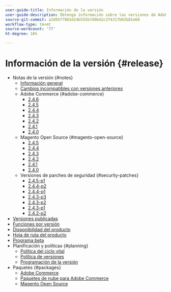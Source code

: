 ```yaml
---
user-guide-title: Información de la versión
user-guide-description: Obtenga información sobre las versiones de Adobe Commerce y Magento Open Source.
source-git-commit: a2d95f70b5d24b555b7d9b42c2f4317b02b81e68
workflow-type: tm+mt
source-wordcount: '77'
ht-degree: 16%

---
```



# Información de la versión {#release}

- Notas de la versión {#notes}
   - [Información general](release-notes/overview.md)
   - [Cambios incompatibles con versiones anteriores](backward-incompatible-changes.md)
   - Adobe Commerce {#adobe-commerce}
      - [2.4.6](release-notes/commerce/2-4-6.md)
      - [2.4.5](release-notes/commerce/2-4-5.md)
      - [2.4.4](release-notes/commerce/2-4-4.md)
      - [2.4.3](release-notes/commerce/2-4-3.md)
      - [2.4.2](release-notes/commerce/2-4-2.md)
      - [2.4.1](release-notes/commerce/2-4-1.md)
      - [2.4.0](release-notes/commerce/2-4-0.md)
   - Magento Open Source {#magento-open-source}
      - [2.4.5](release-notes/open-source/2-4-5.md)
      - [2.4.4](release-notes/open-source/2-4-4.md)
      - [2.4.3](release-notes/open-source/2-4-3.md)
      - [2.4.2](release-notes/open-source/2-4-2.md)
      - [2.4.1](release-notes/open-source/2-4-1.md)
      - [2.4.0](release-notes/open-source/2-4-0.md)
   - Versiones de parches de seguridad {#security-patches}
      - [2.4.5-p1](release-notes/security/2-4-5-p1.md)
      - [2.4.4-p2](release-notes/security/2-4-4-p2.md)
      - [2.4.4-p1](release-notes/security/2-4-4-p1.md)
      - [2.4.3-p3](release-notes/security/2-4-3-p3.md)
      - [2.4.3-p2](release-notes/security/2-4-3-p2.md)
      - [2.4.3-p1](release-notes/security/2-4-3-p1.md)
      - [2.4.2-p2](release-notes/security/2-4-2-p2.md)
- [Versiones publicadas](versions.md)
- [Funciones por versión](features.md)
- [Disponibilidad del producto](product-availability.md)
- [Hoja de ruta del producto](product-roadmap.md)
- [Programa beta](beta-program.md)
- Planificación y políticas {#planning}
   - [Política del ciclo vital](lifecycle-policy.md)
   - [Política de versiones](versioning-policy.md)
   - [Programación de la versión](schedule.md)
- Paquetes {#packages}
   - [Adobe Commerce](packages/adobe-commerce.md)
   - [Paquetes de nube para Adobe Commerce](packages/cloud.md)
   - [Magento Open Source](packages/magento-open-source.md)
